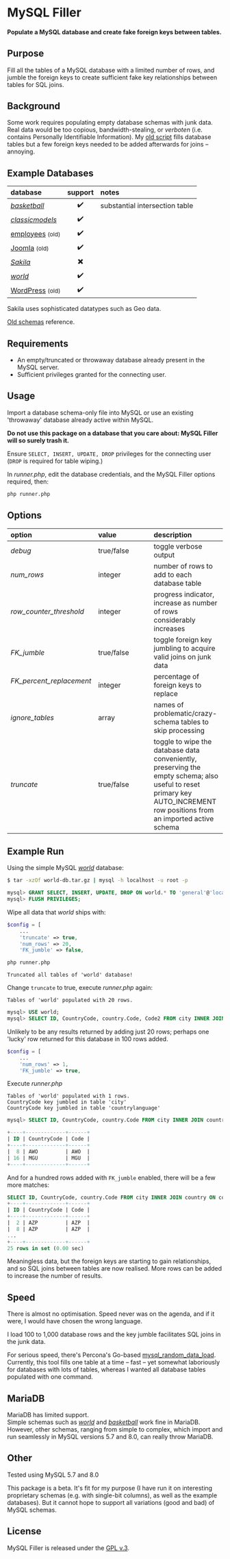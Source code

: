 
# MySQL Filler

#### Populate a MySQL database and create fake foreign keys between tables.


## Purpose

Fill all the tables of a MySQL database with a limited number of rows, and jumble the foreign keys to create sufficient fake key relationships between tables for SQL joins.


## Background

Some work requires populating empty database schemas with junk data. Real data would be too copious, bandwidth-stealing, or *verboten* (i.e. contains Personally Identifiable Information). My [old script](https://github.com/Tinram/Database-Filler) fills database tables but a few foreign keys needed to be added afterwards for joins &ndash; annoying.


## Example Databases

database | support | notes |
:- | :-: | :- |
[*basketball*](https://github.com/Tinram/Database-Filler/blob/master/basketball.sql) | :heavy_check_mark: | substantial intersection table |
[*classicmodels*](https://www.mysqltutorial.org/wp-content/uploads/2018/03/mysqlsampledatabase.zip) | :heavy_check_mark: | |
[employees](https://github.com/ronaldbradford/schema/blob/master/employees.sql) <small>(old)</small> | :heavy_check_mark: | |
[Joomla](https://github.com/ronaldbradford/schema/blob/master/joomla.sql) <small>(old)</small> | :heavy_check_mark: | |
[*Sakila*](https://dev.mysql.com/doc/index-other.html) | :heavy_multiplication_x: | |
[*world*](https://dev.mysql.com/doc/index-other.html) | :heavy_check_mark: | |
[WordPress](https://github.com/ronaldbradford/schema/blob/master/wordpress.sql) <small>(old)</small> | :heavy_check_mark: | |

Sakila uses sophisticated datatypes such as Geo data.

[Old schemas](https://github.com/ronaldbradford/schema) reference.


## Requirements

+ An empty/truncated or throwaway database already present in the MySQL server.
+ Sufficient privileges granted for the connecting user.


## Usage

Import a database schema-only file into MySQL or use an existing 'throwaway' database already active within MySQL.

**Do not use this package on a database that you care about: MySQL Filler will so surely trash it.**

Ensure `SELECT, INSERT, UPDATE, DROP` privileges for the connecting user (`DROP` is required for table wiping.)

In *runner.php*, edit the database credentials, and the MySQL Filler options required, then:

```bash
php runner.php
```


## Options

option | value | &nbsp;&nbsp;&nbsp;&nbsp;&nbsp;&nbsp; | description
:- | :- | :-: | :-
*debug* | true/false | &nbsp; | toggle verbose output
*num_rows* | integer | | number of rows to add to each database table
*row_counter_threshold* | integer | | progress indicator, increase as number of rows considerably increases
*FK_jumble* | true/false | | toggle foreign key jumbling to acquire valid joins on junk data
*FK_percent_replacement* &nbsp;&nbsp;&nbsp;&nbsp;&nbsp; | integer | | percentage of foreign keys to replace
*ignore_tables* | array | | names of problematic/crazy-schema tables to skip processing
*truncate* | true/false | | toggle to wipe the database data conveniently, preserving the empty schema; also useful to reset primary key AUTO_INCREMENT row positions from an imported active schema


## Example Run

Using the simple MySQL [*world*](https://dev.mysql.com/doc/index-other.html) database:

```bash
$ tar -xzOf world-db.tar.gz | mysql -h localhost -u root -p
```

```sql
mysql> GRANT SELECT, INSERT, UPDATE, DROP ON world.* TO 'general'@'localhost' IDENTIFIED BY 'P@55w0rd';
mysql> FLUSH PRIVILEGES;
```

Wipe all data that *world* ships with:

```php
$config = [
    ...
    'truncate' => true,
    'num_rows' => 20,
    'FK_jumble' => false,
```

```bash
php runner.php
```

    Truncated all tables of 'world' database!

Change `truncate` to true, execute *runner.php* again:

    Tables of 'world' populated with 20 rows.


```sql
mysql> USE world;
mysql> SELECT ID, CountryCode, country.Code, Code2 FROM city INNER JOIN country ON country.Code = city.CountryCode;
```

Unlikely to be any results returned by adding just 20 rows; perhaps one 'lucky' row returned for this database in 100 rows added.

```php
$config = [
    ...
    'num_rows' => 1,
    'FK_jumble' => true,
```

Execute *runner.php*

    Tables of 'world' populated with 1 rows.
    CountryCode key jumbled in table 'city'
    CountryCode key jumbled in table 'countrylanguage'


```sql
mysql> SELECT ID, CountryCode, country.Code FROM city INNER JOIN country ON country.Code = city.CountryCode;

+----+-------------+------+
| ID | CountryCode | Code |
+----+-------------+------+
|  8 | AWO         | AWO  |
| 16 | MGU         | MGU  |
+----+-------------+------+
```

And for a hundred rows added with `FK_jumble` enabled, there will be a few more matches:

```sql
SELECT ID, CountryCode, country.Code FROM city INNER JOIN country ON country.Code = city.CountryCode WHERE CountryCode = 'AZP';
+----+-------------+------+
| ID | CountryCode | Code |
+----+-------------+------+
|  2 | AZP         | AZP  |
|  8 | AZP         | AZP  |
...
+----+-------------+------+
25 rows in set (0.00 sec)
```

Meaningless data, but the foreign keys are starting to gain relationships, and so SQL joins between tables are now realised. More rows can be added to increase the number of results.


## Speed

There is almost no optimisation. Speed never was on the agenda, and if it were, I would have chosen the wrong language.

I load 100 to 1,000 database rows and the key jumble facilitates SQL joins in the junk data.

For serious speed, there's Percona's Go-based [mysql_random_data_load](https://github.com/Percona-Lab/mysql_random_data_load). Currently, this tool fills one table at a time &ndash; fast &ndash; yet somewhat laboriously for databases with lots of tables, whereas I wanted all database tables populated with one command.


## MariaDB

MariaDB has limited support.  
Simple schemas such as [*world*](https://dev.mysql.com/doc/index-other.html) and [*basketball*](https://github.com/Tinram/Database-Filler/blob/master/basketball.sql) work fine in MariaDB.  
However, other schemas, ranging from simple to complex, which import and run seamlessly in MySQL versions 5.7 and 8.0, can really throw MariaDB.


## Other

Tested using MySQL 5.7 and 8.0

This package is a beta. It's fit for my purpose (I have run it on interesting proprietary schemas (e.g. with single-bit columns), as well as the example databases). But it cannot hope to support all variations (good and bad) of MySQL schemas.


## License

MySQL Filler is released under the [GPL v.3](https://www.gnu.org/licenses/gpl-3.0.html).
